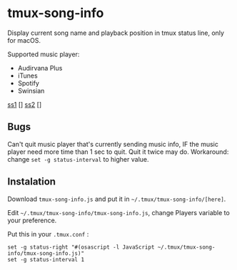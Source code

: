 # tmux-song-info
Display current song name and playback position in tmux status line, only for macOS.

Supported music player:
* Audirvana Plus
* iTunes
* Spotify
* Swinsian

[ss1] []
[ss2] []

Bugs
-----------
Can't quit music player that's currently sending music info, IF the music player need more time than 1 sec to quit. Quit it twice may do.
Workaround: change `set -g status-interval` to higher value.

Instalation
-----------

Download `tmux-song-info.js` and put it in `~/.tmux/tmux-song-info/[here]`.

Edit `~/.tmux/tmux-song-info/tmux-song-info.js`, change Players variable to your preference.

Put this in your `.tmux.conf` :
```
set -g status-right "#(osascript -l JavaScript ~/.tmux/tmux-song-info/tmux-song-info.js)"
set -g status-interval 1
```

[ss1]: https://github.com/alif-faishol/tmux-song-info/raw/master/_assets/ss1.png
[ss2]: https://github.com/alif-faishol/tmux-song-info/raw/master/_assets/ss2.png
